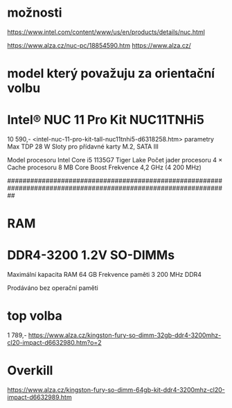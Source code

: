 # možnosti
https://www.intel.com/content/www/us/en/products/details/nuc.html

https://www.alza.cz/nuc-pc/18854590.htm
https://www.alza.cz/

# model který považuju za orientační volbu
# Intel® NUC 11 Pro Kit NUC11TNHi5
10 590,-
<intel-nuc-11-pro-kit-tall-nuc11tnhi5-d6318258.htm>
parametry
Max TDP 28 W
Sloty pro přídavné karty M.2, SATA III



Model procesoru Intel Core i5 1135G7 Tiger Lake
Počet jader procesoru 4 ×
Cache procesoru 8 MB
Core Boost Frekvence 4,2 GHz (4 200 MHz)

##################################################################################################################
# RAM

# DDR4-3200 1.2V SO-DIMMs
Maximální kapacita RAM 64 GB
Frekvence paměti 3 200 MHz
DDR4

Prodáváno bez operační paměti

# top volba
1 789,-
https://www.alza.cz/kingston-fury-so-dimm-32gb-ddr4-3200mhz-cl20-impact-d6632980.htm?o=2

# Overkill
https://www.alza.cz/kingston-fury-so-dimm-64gb-kit-ddr4-3200mhz-cl20-impact-d6632989.htm